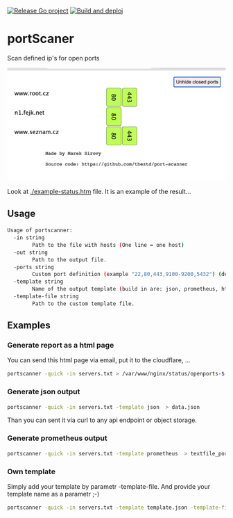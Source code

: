[![Release Go project](https://github.com/theztd/port-scanner/actions/workflows/release.yml/badge.svg)](https://github.com/theztd/port-scanner/actions/workflows/release.yml)
[![Build and deploj](https://github.com/theztd/port-scanner/actions/workflows/build_and_deploy.yml/badge.svg)](https://github.com/theztd/port-scanner/actions/workflows/build_and_deploy.yml)

# portScaner

Scan defined ip's for open ports

![./images/printscreen.png](./images/printscreen.png)

Look at [./example-status.htm](example-status.htm) file. It is an example of the result...

## Usage

```bash
Usage of portscanner:
  -in string
        Path to the file with hosts (One line = one host)
  -out string
        Path to the output file.
  -ports string
        Custom port definition (example "22,80,443,9100-9200,5432") (default "1-1200,1900,2049,2379-2380,2483,2484,3306,3389,4646,5000-5005,5060,5432,6379,6443,6881,6999,8080,8300,8500,9200,9300,9100,10250,10257,10259,30000-32767")
  -template string
        Name of the output template (build in are: json, prometheus, html). (default "html")
  -template-file string
        Path to the custom template file.
```

## Examples


### Generate report as a html page

You can send this html page via email, put it to the cloudflare, ...

```bash
portscanner -quick -in servers.txt > /var/www/nginx/status/openports-$(date +%F).html
```


### Generate json output

```bash
portscanner -quick -in servers.txt -template json  > data.json
```
Than you can sent it via curl to any api endpoint or object storage.

### Generate prometheus output

```bash
portscanner -quick -in servers.txt -template prometheus  > textfile_portscanner.prom
```

### Own template

Simply add your template by parametr -template-file. And provide your template name as a parametr ;-)

```bash
portscanner -quick -in servers.txt -template template.json -template-file .my_templates/template.json
```
